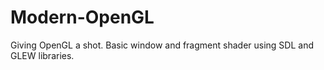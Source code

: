 # Modern-OpenGL
Giving OpenGL a shot. Basic window and fragment shader using SDL and GLEW libraries.
